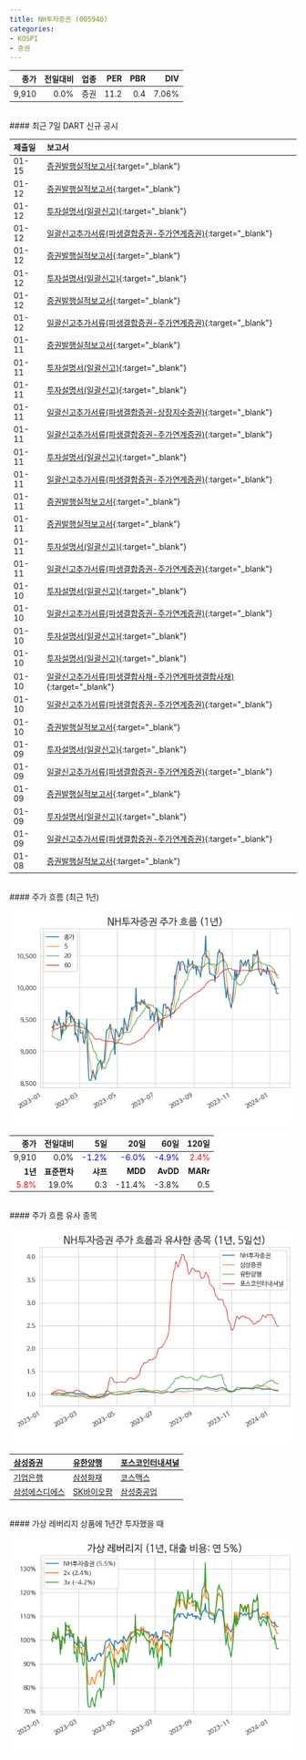 ```yaml
---
title: NH투자증권 (005940)
categories:
- KOSPI
- 증권
---
```


|**종가**|**전일대비**|**업종**|**PER**|**PBR**|**DIV**|
|-------:|-----------:|-------:|------:|------:|------:|
|9,910|0.0%|증권|11.2|0.4|7.06%|

<!-- more -->

<br>
#### 최근 7일 DART 신규 공시<a id="dart"></a>


|**제출일**|**보고서**|
|:-----|:-------|
|01-15|[증권발행실적보고서](https://dart.fss.or.kr/dsaf001/main.do?rcpNo=20240115000001){:target="_blank"}|
|01-12|[증권발행실적보고서](https://dart.fss.or.kr/dsaf001/main.do?rcpNo=20240112000520){:target="_blank"}|
|01-12|[투자설명서(일괄신고)](https://dart.fss.or.kr/dsaf001/main.do?rcpNo=20240112000493){:target="_blank"}|
|01-12|[일괄신고추가서류(파생결합증권-주가연계증권)](https://dart.fss.or.kr/dsaf001/main.do?rcpNo=20240112000469){:target="_blank"}|
|01-12|[증권발행실적보고서](https://dart.fss.or.kr/dsaf001/main.do?rcpNo=20240112000338){:target="_blank"}|
|01-12|[투자설명서(일괄신고)](https://dart.fss.or.kr/dsaf001/main.do?rcpNo=20240112000333){:target="_blank"}|
|01-12|[증권발행실적보고서](https://dart.fss.or.kr/dsaf001/main.do?rcpNo=20240112000329){:target="_blank"}|
|01-12|[일괄신고추가서류(파생결합증권-주가연계증권)](https://dart.fss.or.kr/dsaf001/main.do?rcpNo=20240112000310){:target="_blank"}|
|01-11|[증권발행실적보고서](https://dart.fss.or.kr/dsaf001/main.do?rcpNo=20240111000324){:target="_blank"}|
|01-11|[투자설명서(일괄신고)](https://dart.fss.or.kr/dsaf001/main.do?rcpNo=20240111000318){:target="_blank"}|
|01-11|[투자설명서(일괄신고)](https://dart.fss.or.kr/dsaf001/main.do?rcpNo=20240111000312){:target="_blank"}|
|01-11|[일괄신고추가서류(파생결합증권-상장지수증권)](https://dart.fss.or.kr/dsaf001/main.do?rcpNo=20240111000306){:target="_blank"}|
|01-11|[일괄신고추가서류(파생결합증권-주가연계증권)](https://dart.fss.or.kr/dsaf001/main.do?rcpNo=20240111000292){:target="_blank"}|
|01-11|[투자설명서(일괄신고)](https://dart.fss.or.kr/dsaf001/main.do?rcpNo=20240111000266){:target="_blank"}|
|01-11|[일괄신고추가서류(파생결합증권-주가연계증권)](https://dart.fss.or.kr/dsaf001/main.do?rcpNo=20240111000215){:target="_blank"}|
|01-11|[증권발행실적보고서](https://dart.fss.or.kr/dsaf001/main.do?rcpNo=20240111000186){:target="_blank"}|
|01-11|[증권발행실적보고서](https://dart.fss.or.kr/dsaf001/main.do?rcpNo=20240111000183){:target="_blank"}|
|01-11|[투자설명서(일괄신고)](https://dart.fss.or.kr/dsaf001/main.do?rcpNo=20240111000182){:target="_blank"}|
|01-11|[일괄신고추가서류(파생결합증권-주가연계증권)](https://dart.fss.or.kr/dsaf001/main.do?rcpNo=20240111000175){:target="_blank"}|
|01-10|[투자설명서(일괄신고)](https://dart.fss.or.kr/dsaf001/main.do?rcpNo=20240110000699){:target="_blank"}|
|01-10|[일괄신고추가서류(파생결합증권-주가연계증권)](https://dart.fss.or.kr/dsaf001/main.do?rcpNo=20240110000682){:target="_blank"}|
|01-10|[투자설명서(일괄신고)](https://dart.fss.or.kr/dsaf001/main.do?rcpNo=20240110000581){:target="_blank"}|
|01-10|[투자설명서(일괄신고)](https://dart.fss.or.kr/dsaf001/main.do?rcpNo=20240110000573){:target="_blank"}|
|01-10|[일괄신고추가서류(파생결합사채-주가연계파생결합사채)](https://dart.fss.or.kr/dsaf001/main.do?rcpNo=20240110000527){:target="_blank"}|
|01-10|[일괄신고추가서류(파생결합증권-주가연계증권)](https://dart.fss.or.kr/dsaf001/main.do?rcpNo=20240110000526){:target="_blank"}|
|01-10|[증권발행실적보고서](https://dart.fss.or.kr/dsaf001/main.do?rcpNo=20240110000002){:target="_blank"}|
|01-09|[투자설명서(일괄신고)](https://dart.fss.or.kr/dsaf001/main.do?rcpNo=20240109000339){:target="_blank"}|
|01-09|[일괄신고추가서류(파생결합증권-주가연계증권)](https://dart.fss.or.kr/dsaf001/main.do?rcpNo=20240109000335){:target="_blank"}|
|01-09|[증권발행실적보고서](https://dart.fss.or.kr/dsaf001/main.do?rcpNo=20240109000276){:target="_blank"}|
|01-09|[투자설명서(일괄신고)](https://dart.fss.or.kr/dsaf001/main.do?rcpNo=20240109000158){:target="_blank"}|
|01-09|[일괄신고추가서류(파생결합증권-주가연계증권)](https://dart.fss.or.kr/dsaf001/main.do?rcpNo=20240109000156){:target="_blank"}|
|01-08|[증권발행실적보고서](https://dart.fss.or.kr/dsaf001/main.do?rcpNo=20240108000031){:target="_blank"}|

<br>
#### 주가 흐름 (최근 1년)<a id="price"></a>

![005940](/assets/images/stock/005940.png)

|**종가**|**전일대비**|**5일**|**20일**|**60일**|**120일**|
|-------:|-----------:|------:|-------:|-------:|--------:|
| 9,910 | 0.0% | <span style="color: blue">-1.2%</span> | <span style="color: blue">-6.0%</span> | <span style="color: blue">-4.9%</span> | <span style="color: red">2.4%</span> |
|**1년**|**표준편차**|**샤프**|**MDD**|**AvDD**|**MARr**|
| <span style="color: red">5.8%</span> | 19.0% | 0.3 | -11.4% | -3.8% | 0.5 |

<br>
#### 주가 흐름 유사 종목<a id="corr"></a>

![005940](/assets/images/stock/005940_corr.png)

| [삼성증권](/016360/) | [유한양행](/000100/) | [포스코인터내셔널](/047050/) |
|:---------------------------------------|:---------------------------------------|:---------------------------------------|
| [기업은행](/024110/) | [삼성화재](/000810/) | [코스맥스](/192820/) |
| [삼성에스디에스](/018260/) | [SK바이오팜](/326030/) | [삼성중공업](/010140/) |

<br>
#### 가상 레버리지 상품에 1년간 투자했을 때<a id="2x"></a>

![005940](/assets/images/stock/005940_2x.png)

[^corr]: 상관계수를 이용하여 분석하였습니다.